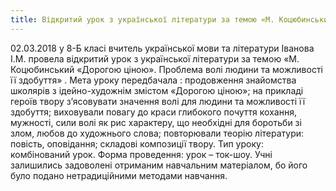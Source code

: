 ```yaml
---
title: Відкритий урок з української літератури за темою «М. Коцюбинський «Дорогою ціною»
---
```


02.03.2018 у 8-Б класі вчитель української мови та літератури Іванова І.М. провела відкритий урок з української літератури за темою «М. Коцюбинський «Дорогою ціною». Проблема волі людини та можливості її здобуття» . Мета уроку передбачала : продовження знайомства школярів з ідейно-художнім змістом «Дорогою ціною»; на прикладі героїв твору з’ясовувати значення волі для людини та можливості її здобуття; виховували повагу до краси глибокого почуття кохання, мужності, сили волі як рис характеру, що необхідні для боротьби зі злом, любов до художнього слова; повторювали теорію літератури: повість, оповідання; складові композиції твору. Тип уроку: комбінований урок. Форма проведення: урок – ток-шоу. Учні залишились задоволені отриманим навчальним матеріалом, бо його було подано нетрадиційними методами навчання.

<slideshow id="72157688407640280"></slideshow>
